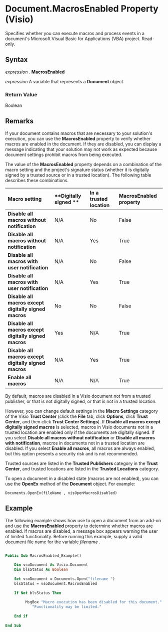 
# Document.MacrosEnabled Property (Visio)

Specifies whether you can execute macros and process events in a document's Microsoft Visual Basic for Applications (VBA) project. Read-only.


## Syntax

 _expression_ . **MacrosEnabled**

 _expression_ A variable that represents a **Document** object.


### Return Value

Boolean


## Remarks

If your document contains macros that are necessary to your solution's execution, you can use the  **MacrosEnabled** property to verify whether macros are enabled in the document. If they are disabled, you can display a message indicating that your solution may not work as expected because document settings prohibit macros from being executed.

The value of the  **MacrosEnabled** property depends on a combination of the macro setting and the project's signature status (whether it is digitally signed by a trusted source or in a trusted location). The following table describes these combinations.



|**Macro setting**|**Digitally signed **|**In a trusted location**|**MacrosEnabled property**|
|:-----|:-----|:-----|:-----|
| **Disable all macros without notification**|N/A|No|False|
| **Disable all macros without notification**|N/A|Yes|True|
| **Disable all macros with user notification**|N/A|No|False|
| **Disable all macros with user notification**|N/A|Yes|True|
| **Disable all macros except digitally signed macros**|No|No|False|
| **Disable all macros except digitally signed macros**|Yes|N/A|True|
| **Disable all macros except digitally signed macros**|N/A|Yes|True|
| **Enable all macros**|N/A|N/A|True|
By default, macros are disabled in a Visio document not from a trusted publisher, or that is not digitally signed, or that is not in a trusted location.

However, you can change default settings in the  **Macro Settings** category of the Visio **Trust Center** (click the **File** tab, click **Options**, click  **Trust Center**, and then click  **Trust Center Settings**). If  **Disable all macros except digitally signed macros** is selected, macros in Visio documents not in a trusted location are enabled only if the documents are digitally signed. If you select **Disable all macros without notification** or **Disable all macros with notification**, macros in documents not in a trusted location are disabled. If you select  **Enable all macros**, all macros are always enabled, but this option presents a security risk and is not recommended.

Trusted sources are listed in the  **Trusted Publishers** category in the **Trust Center**, and trusted locations are listed in the  **Trusted Locations** category.

To open a document in a disabled state (macros are not enabled), you can use the  **OpenEx** method of the **Document** object. For example:




```
Documents.OpenEx(fileName , visOpenMacrosDisabled)
```


## Example

The following example shows how use to open a document from an add-on and use the  **MacrosEnabled** property to determine whether macros are enabled. If macros are disabled, a message box appears warning the user of limited functionality. Before running this example, supply a valid document file name for the variable _filename_ .


```vb
 
Public Sub MacrosEnabled_Example() 
 
    Dim vsoDocument As Visio.Document 
    Dim blsStatus As Boolean 
 
    Set vsoDocument = Documents.Open("filename ") 
    blsStatus = vsoDocument.MacrosEnabled 
 
    If Not blsStatus Then 
 
         MsgBox "Macro execution has been disabled for this document." &; _  
            "Functionality may be limited." 
 
    End if 
 
End Sub
```

